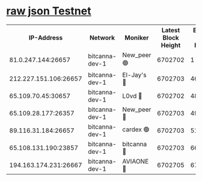 [raw json Testnet](https://rpc-check.bcat.stavr.tech/bcat/rpc-bcat-result.json)
=


<table><tr><th>IP-Address</th><th>Network</th><th>Moniker</th><th>Latest Block Height</th><th>Earliest Block Height</th><th>Catching Up</th><th>Tx Index</th><th>Voting Power</th><th>Scan Time</th></tr><tr><td>81.0.247.144:26657</td><td>bitcanna-dev-1</td><td>New_peer 🟢</td><td>6702702</td><td>1</td><td>False</td><td>on</td><td>0</td><td>2024-03-03T03:16:48.223902547UTC</td></tr><tr><td>212.227.151.106:26657</td><td>bitcanna-dev-1</td><td>El-Jay's 🔴</td><td>6702703</td><td>4670391</td><td>False</td><td>on</td><td>2218164</td><td>2024-03-03T03:16:54.870846737UTC</td></tr><tr><td>65.109.70.45:30657</td><td>bitcanna-dev-1</td><td>L0vd 🔴</td><td>6702702</td><td>4828155</td><td>False</td><td>on</td><td>307920</td><td>2024-03-03T03:16:48.558000624UTC</td></tr><tr><td>65.109.28.177:26357</td><td>bitcanna-dev-1</td><td>New_peer 🔴</td><td>6702703</td><td>4952911</td><td>False</td><td>on</td><td>2237067</td><td>2024-03-03T03:16:55.443355851UTC</td></tr><tr><td>89.116.31.184:26657</td><td>bitcanna-dev-1</td><td>cardex 🟢</td><td>6702703</td><td>5185001</td><td>False</td><td>on</td><td>0</td><td>2024-03-03T03:16:55.142952524UTC</td></tr><tr><td>65.108.131.190:23857</td><td>bitcanna-dev-1</td><td>bitcanna 🔴</td><td>6702703</td><td>6698703</td><td>False</td><td>off</td><td>378446</td><td>2024-03-03T03:16:55.744930838UTC</td></tr><tr><td>194.163.174.231:26667</td><td>bitcanna-dev-1</td><td>AVIAONE 🔴</td><td>6702705</td><td>6700001</td><td>False</td><td>on</td><td>1949865</td><td>2024-03-03T03:17:04.212009912UTC</td></tr></table>